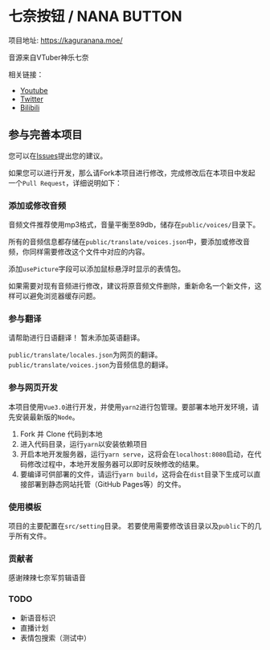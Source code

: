 # 七奈按钮 / NANA BUTTON

项目地址: https://kaguranana.moe/

音源来自VTuber神乐七奈

相关链接：
* [Youtube](https://www.youtube.com/channel/UCbfv8uuUXt3RSJGEwxny5Rw)
* [Twitter](https://twitter.com/nana_kaguraaa)
* [Bilibili](https://live.bilibili.com/21304638)

## 参与完善本项目

您可以在[Issues](https://github.com/blacktunes/kaguranana-button/issues)提出您的建议。

如果您可以进行开发，那么请Fork本项目进行修改，完成修改后在本项目中发起一个`Pull Request`，详细说明如下：

### 添加或修改音频

音频文件推荐使用mp3格式，音量平衡至89db，储存在`public/voices/`目录下。

所有的音频信息都存储在`public/translate/voices.json`中，要添加或修改音频，你同样需要修改这个文件中对应的内容。

添加`usePicture`字段可以添加鼠标悬浮时显示的表情包。

如果需要对现有音频进行修改，建议将原音频文件删除，重新命名一个新文件，这样可以避免浏览器缓存问题。

### 参与翻译

请帮助进行日语翻译！
暂未添加英语翻译。

`public/translate/locales.json`为网页的翻译。
`public/translate/voices.json`为音频信息的翻译。

### 参与网页开发

本项目使用`Vue3.0`进行开发，并使用`yarn2`进行包管理。要部署本地开发环境，请先安装最新版的`Node`。

1. Fork 并 Clone 代码到本地
2. 进入代码目录，运行`yarn`以安装依赖项目
3. 开启本地开发服务器，运行`yarn serve`，这将会在`localhost:8080`启动，在代码修改过程中，本地开发服务器可以即时反映修改的结果。
4. 要编译可供部署的文件，请运行`yarn build`，这将会在`dist`目录下生成可以直接部署到静态网站托管（GitHub Pages等）的文件。

### 使用模板

项目的主要配置在`src/setting`目录。
若要使用需要修改该目录以及`public`下的几乎所有文件。

### 贡献者

感谢辣辣七奈军剪辑语音

### TODO
* 新语音标识
* 直播计划
* 表情包搜索（测试中）
